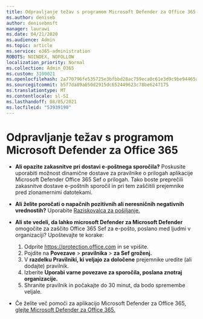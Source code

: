 ```yaml
---
title: Odpravljanje težav s programom Microsoft Defender za Office 365
ms.author: deniseb
author: denisebmsft
manager: laurawi
ms.date: 04/21/2020
ms.audience: Admin
ms.topic: article
ms.service: o365-administration
ROBOTS: NOINDEX, NOFOLLOW
localization_priority: Normal
ms.collection: Admin_O365
ms.custom: 3100021
ms.openlocfilehash: 2a770796fe535725e3bfbbd28ac759eca0c61e3d9c9be94465af2d0988bff7c9
ms.sourcegitcommit: b5f7da89a650d2915dc652449623c78be6247175
ms.translationtype: MT
ms.contentlocale: sl-SI
ms.lasthandoff: 08/05/2021
ms.locfileid: "53939190"
---
```

# <a name="troubleshoot-issues-with-microsoft-defender-for-office-365"></a>Odpravljanje težav s programom Microsoft Defender za Office 365

- **Ali opazite zakasnitve pri dostavi e-poštnega sporočila?** Poskusite uporabiti možnost dinamične dostave za pravilnike o prilogah aplikacije Microsoft Defender Office 365 Sef o prilogah. Tako boste preprečili zakasnitve dostave e-poštnih sporočil in pri tem zaščitili prejemnike pred zlonamernimi datotekami.
- **Ali želite poročati o napačnih pozitivnih ali neresničnih negativnih vrednostih?** Uporabite [Raziskovalca za pošiljanje.](https://protection.office.com/reportsubmission)
- **Ali ste vedeli, da lahko microsoft Defender za Microsoft Defender** omogočite za zaščito Office 365 Sef za e-pošto, poslano med ljudmi v organizaciji? Upoštevajte te korake:
    1. Odprite https://protection.office.com in se vpišite.
    2. Pojdite na **Povezave**  >  **pravilnika**  >  **za Sef groženj.**
    3. V **razdelku Pravilniki, ki veljajo za določene** prejemnike uredite (ali dodajte) pravilnik.
    4. Izberite **Uporabi varne povezave za sporočila, poslana znotraj organizacije.**
    5. Shranite pravilnik in počakajte do 30 minut, da bodo spremembe veljale.

- Če želite več pomoči za aplikacijo Microsoft Defender za Office 365, [glejte Microsoft Defender za Office 365.](/microsoft-365/security/office-365-security/office-365-atp)